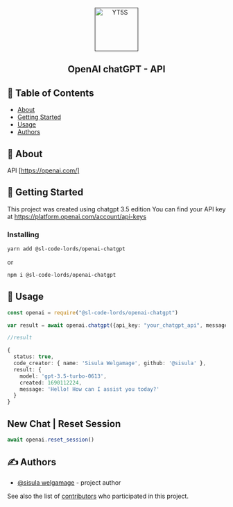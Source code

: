<p align="center">
  <a href="" rel="noopener">
 <img width=100px height=100px src="https://1000logos.net/wp-content/uploads/2023/02/ChatGPT-Logo.png" alt="YT5S"></a>
</p>


<h2 align="center">OpenAI chatGPT - API</h2>






## 📝 Table of Contents

- [About](#about)
- [Getting Started](#getting_started)
- [Usage](#usage)
- [Authors](#authors)

## 🧐 About <a name = "about"></a>

API <a href="https://openai.com/" > [https://openai.com/] </a>

## 🏁 Getting Started <a name = "getting_started"></a>

This project was created using chatgpt 3.5 edition
You can find your API key at https://platform.openai.com/account/api-keys

### Installing


```sh
yarn add @sl-code-lords/openai-chatgpt
```

or

```sh
npm i @sl-code-lords/openai-chatgpt
```

## 🎈 Usage <a name="usage"></a>

```ts
const openai = require("@sl-code-lords/openai-chatgpt")

```

```ts
var result = await openai.chatgpt({api_key: "your_chatgpt_api", message: "Hello World!"})
```


```ts
//result

{
  status: true,
  code_creator: { name: 'Sisula Welgamage', github: '@sisula' },
  result: {
    model: 'gpt-3.5-turbo-0613',
    created: 1690112224,
    message: 'Hello! How can I assist you today?'
  }
}

```
## New Chat | Reset Session 

```ts
await openai.reset_session()
```
## ✍️ Authors <a name = "authors"></a>

- [@sisula welgamage](https://github.com/sisula) - project author

See also the list of [contributors](https://github.com/SL-CODE-LORDS/openai-chatgpt/contributors) who participated in this project.